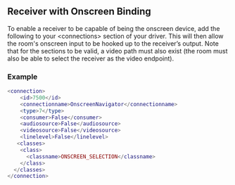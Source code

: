 
## Receiver with Onscreen Binding

To enable a receiver to be capable of being the onscreen device, add the following to your \<connections\> section of your driver.  This will then allow the room's onscreen input to be hooked up to the receiver’s output.  Note that for the sections to be valid, a video path must also exist (the room must also be able to select the receiver as the video endpoint).

### Example

```lua
<connection>
    <id>7500</id>
    <connectionname>OnscreenNavigator</connectionname>
    <type>7</type>
    <consumer>False</consumer>
    <audiosource>False</audiosource>
    <videosource>False</videosource>
    <linelevel>False</linelevel>
   <classes>
    <class>
      <classname>ONSCREEN_SELECTION</classname>
    </class>
  </classes>
</connection>
```



